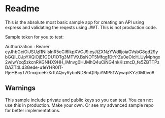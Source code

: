 # Readme

This is the absolute most basic sample app for creating an API using express and validating the reqests using JWT. This is not production code. 


Sample token for you to test:

Authorization : Bearer eyJhbGciOiJSUzI1NiIsInR5cCI6IkpXVCJ9.eyJtZXNzYWdlIjoiaGVsbG8gd29ybGQiLCJpYXQiOjE1ODU1OTg3MTV9.BsNOT5Mfqg1DtYrZu0eOIcH_UyMphgx2wlwYxq5zkcnRKGNHX9HH_lMnvg0HJMhQ4uCiNG4nkKlzmcD_fe5ZBTTPzDAZT4Ld3Gede-u1eYHR0IT-RjeHBcyT7Gmxjrce6rXrttAQvyRybnND8mQIRjuYMP51WywqiiKYz0M0vo8

## Warnings
This sample include private and public keys so you can test. You can not use this in production. Make your own. Or see my advanced sample repo for better implementations.